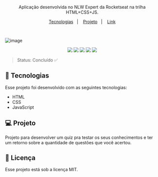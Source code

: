 <p align="center">
Aplicação desenvolvida no NLW Expert da Rocketseat na trilha HTML+CSS+JS.
</p>

<p align="center">
  <a href="#-tecnologias">Tecnologias</a>&nbsp;&nbsp;&nbsp;|&nbsp;&nbsp;&nbsp;
  <a href="#-projeto">Projeto</a>&nbsp;&nbsp;&nbsp;|&nbsp;&nbsp;&nbsp;
  <a href="https://anafaguilar.github.io/nlw-expert/">Link</a>
</p>

<br>

 ![image](https://github.com/anafaguilar/nlw-expert/assets/72056797/443f5d66-de88-4b41-ba36-a816c71662db)

 <p align="center">
<img src="https://img.shields.io/github/license/ISS2718/SpotClone"/>
<img src="https://img.shields.io/badge/_-HTML5-grey?logo=html5"/>
<img src="https://img.shields.io/badge/_-CSS3-grey?logo=css3"/>
<img src="https://img.shields.io/badge/_-javascript-grey?logo=javascript"/>
<img src= https://img.shields.io/badge/--007ACC?logo=visual%20studio%20code&logoColor=ffffff)](https://code.visualstudio.com/) />
</p>

>Status: Concluído ✅


## 🚀 Tecnologias

Esse projeto foi desenvolvido com as seguintes tecnologias:

- HTML
- CSS
- JavaScript


## 💻 Projeto

Projeto para desenvolver um quiz pra testar os seus conhecimentos e ter um retorno sobre a quantidade de questões que você acertou.


## 📝 Licença

Esse projeto está sob a licença MIT.
